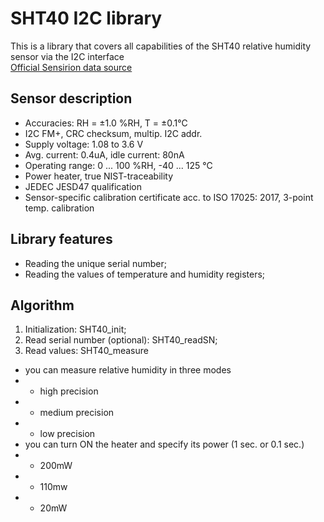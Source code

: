 # SHT40 I2C library

This is a library that covers all capabilities of the SHT40 relative humidity sensor via the I2C interface  
[Official Sensirion data source](https://sensirion.com/products/catalog/SHT40)

## Sensor description

- Accuracies: RH = &pm;1.0 %RH, T = &pm;0.1&deg;C
- I2C FM+, CRC checksum, multip. I2C addr.
- Supply voltage: 1.08 to 3.6 V
- Avg. current: 0.4uA, idle current: 80nA
- Operating range: 0 ... 100 %RH, -40 ... 125 &deg;C
- Power heater, true NIST-traceability
- JEDEC JESD47 qualification
- Sensor-specific calibration certificate acc. to ISO 17025: 2017, 3-point temp. calibration

## Library features

- Reading the unique serial number;
- Reading the values of temperature and humidity registers;

## Algorithm

1. Initialization: SHT40_init;
2. Read serial number (optional): SHT40_readSN;
3. Read values: SHT40_measure

- you can measure relative humidity in three modes
-
    - high precision
-
    - medium precision
-
    - low precision
- you can turn ON the heater and specify its power (1 sec. or 0.1 sec.)
-
    - 200mW
-
    - 110mw
-
    - 20mW
